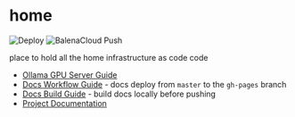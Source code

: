 # home

![Deploy](https://github.com/homeiac/home/workflows/.github/workflows/deploy_to_github.yml/badge.svg)
![BalenaCloud Push](https://github.com/homeiac/home/workflows/BalenaCloud%20Push/badge.svg)

place to hold all the home infrastructure as code code

* [Ollama GPU Server Guide](proxmox/guides/ollama-gpu-server.md)
* [Docs Workflow Guide](docs/source/md/docs_workflow_guide.md) - docs deploy from `master` to the `gh-pages` branch
* [Docs Build Guide](docs/source/md/docs_build_guide.md) - build docs locally before pushing
* [Project Documentation](https://homeiac.github.io/home/)
